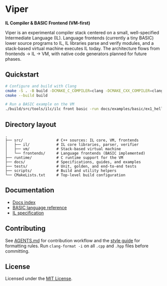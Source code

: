 # Viper

**IL Compiler & BASIC Frontend (VM-first)**

Viper is an experimental compiler stack centered on a small, well-specified Intermediate Language (IL).
Language frontends (currently a tiny BASIC) lower source programs to IL, IL libraries parse and verify modules, and a stack-based virtual machine executes IL today.
The architecture flows from frontends → IL → VM, with native code generators planned for future phases.

## Quickstart

```sh
# Configure and build with Clang
cmake -S . -B build -DCMAKE_C_COMPILER=clang -DCMAKE_CXX_COMPILER=clang++
cmake --build build

# Run a BASIC example on the VM
./build/src/tools/ilc/ilc front basic -run docs/examples/basic/ex1_hello_cond.bas
```

## Directory layout

```text
.
├── src/               # C++ sources: IL core, VM, frontends
│   ├── il/            # IL core libraries, parser, verifier
│   ├── vm/            # Stack-based virtual machine
│   └── frontends/     # Language frontends (BASIC implemented)
├── runtime/           # C runtime support for the VM
├── docs/              # Specifications, guides, and examples
├── tests/             # Unit, golden, and end-to-end tests
├── scripts/           # Build and utility helpers
└── CMakeLists.txt     # Top-level build configuration
```

## Documentation

- [Docs index](docs/README.md)
- [BASIC language reference](docs/basic-language-reference.md)
- [IL specification](docs/il-spec.md)

## Contributing

See [AGENTS.md](AGENTS.md) for contribution workflow and the [style guide](docs/style-guide.md) for formatting rules.
Run `clang-format -i` on all `.cpp` and `.hpp` files before committing.

## License

Licensed under the [MIT License](LICENSE).
